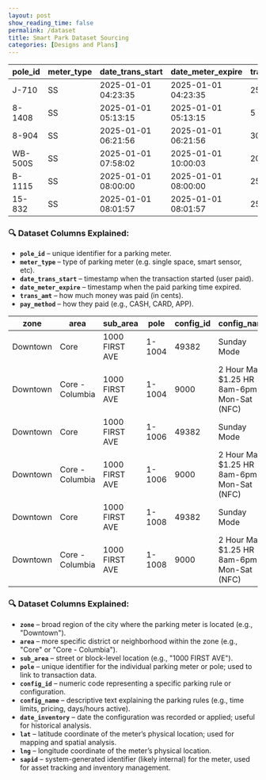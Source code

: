 ```yaml
---
layout: post 
show_reading_time: false
permalink: /dataset
title: Smart Park Dataset Sourcing
categories: [Designs and Plans]
---
```



| pole_id  | meter_type | date_trans_start     | date_meter_expire    | trans_amt | pay_method  |
|----------|------------|----------------------|-----------------------|-----------|-------------|
| J-710    | SS         | 2025-01-01 04:23:35  | 2025-01-01 04:23:35   | 25        | CASH        |
| 8-1408   | SS         | 2025-01-01 05:13:15  | 2025-01-01 05:13:15   | 5         | CASH        |
| 8-904    | SS         | 2025-01-01 06:21:56  | 2025-01-01 06:21:56   | 30        | CASH        |
| WB-500S  | SS         | 2025-01-01 07:58:02  | 2025-01-01 10:00:03   | 200       | CREDIT CARD |
| B-1115   | SS         | 2025-01-01 08:00:00  | 2025-01-01 08:00:00   | 25        | CASH        |
| 15-832   | SS         | 2025-01-01 08:01:57  | 2025-01-01 08:01:57   | 25        | CASH        |


### 🔍 Dataset Columns Explained:
- **`pole_id`** – unique identifier for a parking meter.
- **`meter_type`** – type of parking meter (e.g. single space, smart sensor, etc).
- **`date_trans_start`** – timestamp when the transaction started (user paid).
- **`date_meter_expire`** – timestamp when the paid parking time expired.
- **`trans_amt`** – how much money was paid (in cents).
- **`pay_method`** – how they paid (e.g., CASH, CARD, APP).


| zone      | area             | sub_area        | pole    | config_id | config_name                                      | date_inventory       | lat        | lng         | sapid      |
|-----------|------------------|------------------|---------|-----------|--------------------------------------------------|----------------------|------------|-------------|------------|
| Downtown  | Core             | 1000 FIRST AVE  | 1-1004  | 49382     | Sunday Mode                                      | 2021-01-04 00:00:00  | 32.715904  | -117.163929 | SS-000031  |
| Downtown  | Core - Columbia  | 1000 FIRST AVE  | 1-1004  | 9000      | 2 Hour Max $1.25 HR 8am-6pm Mon-Sat (NFC)        | 2018-11-11 00:00:00  | 32.715904  | -117.163929 | SS-000031  |
| Downtown  | Core             | 1000 FIRST AVE  | 1-1006  | 49382     | Sunday Mode                                      | 2021-01-04 00:00:00  | 32.716037  | -117.163930 | SS-000031  |
| Downtown  | Core - Columbia  | 1000 FIRST AVE  | 1-1006  | 9000      | 2 Hour Max $1.25 HR 8am-6pm Mon-Sat (NFC)        | 2018-11-11 00:00:00  | 32.716037  | -117.163930 | SS-000031  |
| Downtown  | Core             | 1000 FIRST AVE  | 1-1008  | 49382     | Sunday Mode                                      | 2021-01-04 00:00:00  | 32.716169  | -117.163931 | SS-000031  |
| Downtown  | Core - Columbia  | 1000 FIRST AVE  | 1-1008  | 9000      | 2 Hour Max $1.25 HR 8am-6pm Mon-Sat (NFC)        | 2018-11-11 00:00:00  | 32.716169  | -117.163931 | SS-000031  |


### 🔍 Dataset Columns Explained:
- **`zone`** – broad region of the city where the parking meter is located (e.g., "Downtown").
- **`area`** – more specific district or neighborhood within the zone (e.g., "Core" or "Core - Columbia").
- **`sub_area`** – street or block-level location (e.g., "1000 FIRST AVE").
- **`pole`** – unique identifier for the individual parking meter or pole; used to link to transaction data.
- **`config_id`** – numeric code representing a specific parking rule or configuration.
- **`config_name`** – descriptive text explaining the parking rules (e.g., time limits, pricing, days/hours active).
- **`date_inventory`** – date the configuration was recorded or applied; useful for historical analysis.
- **`lat`** – latitude coordinate of the meter’s physical location; used for mapping and spatial analysis.
- **`lng`** – longitude coordinate of the meter’s physical location.
- **`sapid`** – system-generated identifier (likely internal) for the meter, used for asset tracking and inventory management.
